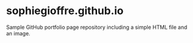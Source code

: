 # sophiegioffre.github.io
Sample GitHub portfolio page repository including a simple HTML file and an image.
